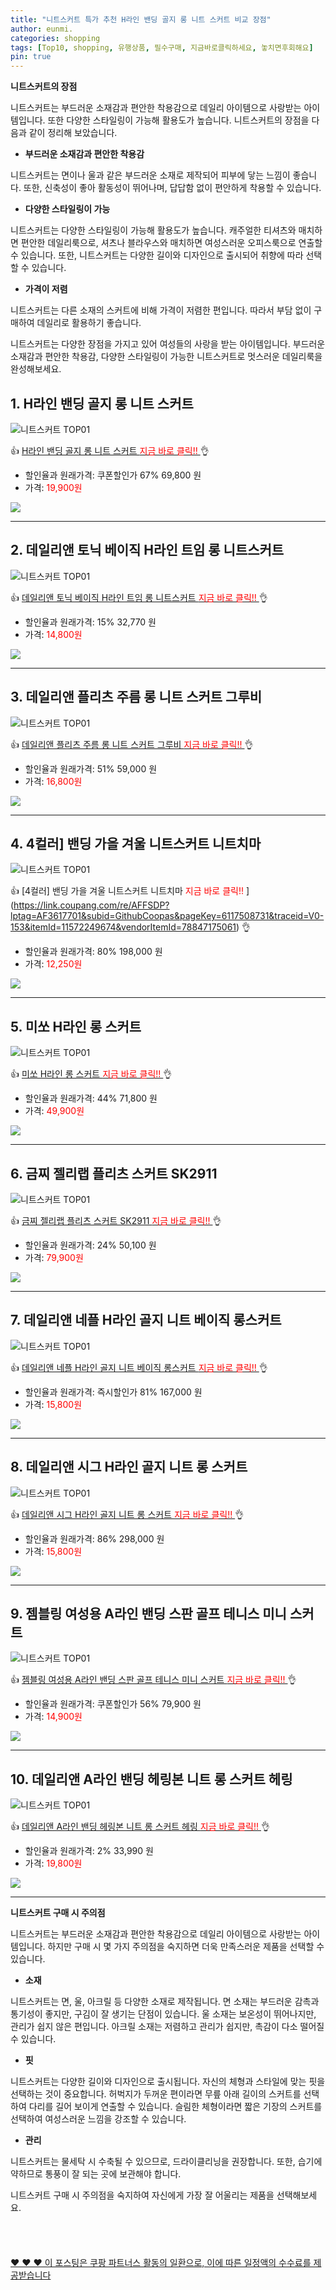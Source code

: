 ```yaml
---
title: "니트스커트 특가 추천 H라인 밴딩 골지 롱 니트 스커트 비교 장점"
author: eunmi.
categories: shopping
tags: [Top10, shopping, 유행상품, 필수구매, 지금바로클릭하세요, 놓치면후회해요]
pin: true
---
```

**니트스커트의 장점**

니트스커트는 부드러운 소재감과 편안한 착용감으로 데일리 아이템으로 사랑받는 아이템입니다. 또한 다양한 스타일링이 가능해 활용도가 높습니다. 니트스커트의 장점을 다음과 같이 정리해 보았습니다.

* **부드러운 소재감과 편안한 착용감**

니트스커트는 면이나 울과 같은 부드러운 소재로 제작되어 피부에 닿는 느낌이 좋습니다. 또한, 신축성이 좋아 활동성이 뛰어나며, 답답함 없이 편안하게 착용할 수 있습니다.

* **다양한 스타일링이 가능**

니트스커트는 다양한 스타일링이 가능해 활용도가 높습니다. 캐주얼한 티셔츠와 매치하면 편안한 데일리룩으로, 셔츠나 블라우스와 매치하면 여성스러운 오피스룩으로 연출할 수 있습니다. 또한, 니트스커트는 다양한 길이와 디자인으로 출시되어 취향에 따라 선택할 수 있습니다.

* **가격이 저렴**

니트스커트는 다른 소재의 스커트에 비해 가격이 저렴한 편입니다. 따라서 부담 없이 구매하여 데일리로 활용하기 좋습니다.

니트스커트는 다양한 장점을 가지고 있어 여성들의 사랑을 받는 아이템입니다. 부드러운 소재감과 편안한 착용감, 다양한 스타일링이 가능한 니트스커트로 멋스러운 데일리룩을 완성해보세요.

   

## 1. H라인 밴딩 골지 롱 니트 스커트

![니트스커트 TOP01](https://thumbnail7.coupangcdn.com/thumbnails/remote/230x230ex/image/vendor_inventory/d76a/d14ddab6fbdbc766be45ab3aa23564d0e28e4369c3b10abafcd92bb2a4c8.jpg)


👍 [H라인 밴딩 골지 롱 니트 스커트 <font color=red> 지금 바로 클릭!! </font> ](https://link.coupang.com/re/AFFSDP?lptag=AF3617701&subid=GithubCoopas&pageKey=7662992599&traceid=V0-153&itemId=20420307361&vendorItemId=87500438168) 👌 


- 할인율과 원래가격: 쿠폰할인가 67%  69,800   원
- 가격: <span style='color:red'>19,900원</span>

[![](/discount_price.png)](https://link.coupang.com/re/AFFSDP?lptag=AF3617701&subid=GithubCoopas&pageKey=7662992599&traceid=V0-153&itemId=20420307361&vendorItemId=87500438168)

---


   

## 2. 데일리앤 토닉 베이직 H라인 트임 롱 니트스커트

![니트스커트 TOP01](https://thumbnail6.coupangcdn.com/thumbnails/remote/230x230ex/image/vendor_inventory/6673/2834d4dafe94b0a9130833e71ff8107afd2699ae47cabaad5f99b1b17969.jpg)


👍 [데일리앤 토닉 베이직 H라인 트임 롱 니트스커트 <font color=red> 지금 바로 클릭!! </font> ](https://link.coupang.com/re/AFFSDP?lptag=AF3617701&subid=GithubCoopas&pageKey=6109074930&traceid=V0-153&itemId=11501921608&vendorItemId=78777128606) 👌 


- 할인율과 원래가격: 15%  32,770   원
- 가격: <span style='color:red'>14,800원</span>

[![](/discount_price.png)](https://link.coupang.com/re/AFFSDP?lptag=AF3617701&subid=GithubCoopas&pageKey=6109074930&traceid=V0-153&itemId=11501921608&vendorItemId=78777128606)

---


   

## 3. 데일리앤 플리츠 주름 롱 니트 스커트 그루비

![니트스커트 TOP01](https://thumbnail7.coupangcdn.com/thumbnails/remote/230x230ex/image/vendor_inventory/e3f0/bae3a692fece64d228def75b4367124d962480bb466e041ad64e1bbeea35.jpg)


👍 [데일리앤 플리츠 주름 롱 니트 스커트 그루비 <font color=red> 지금 바로 클릭!! </font> ](https://link.coupang.com/re/AFFSDP?lptag=AF3617701&subid=GithubCoopas&pageKey=6232734758&traceid=V0-153&itemId=12535072775&vendorItemId=79803498566) 👌 


- 할인율과 원래가격: 51%  59,000   원
- 가격: <span style='color:red'>16,800원</span>

[![](/discount_price.png)](https://link.coupang.com/re/AFFSDP?lptag=AF3617701&subid=GithubCoopas&pageKey=6232734758&traceid=V0-153&itemId=12535072775&vendorItemId=79803498566)

---


   

## 4. 4컬러] 밴딩 가을 겨울 니트스커트 니트치마

![니트스커트 TOP01](https://thumbnail6.coupangcdn.com/thumbnails/remote/230x230ex/image/vendor_inventory/e549/281524ae8cf0476c12ad2867afac64fe9cd4b88dd7dfad1babcba24b2361.jpg)


👍 [4컬러] 밴딩 가을 겨울 니트스커트 니트치마 <font color=red> 지금 바로 클릭!! </font> ](https://link.coupang.com/re/AFFSDP?lptag=AF3617701&subid=GithubCoopas&pageKey=6117508731&traceid=V0-153&itemId=11572249674&vendorItemId=78847175061) 👌 


- 할인율과 원래가격: 80%  198,000   원
- 가격: <span style='color:red'>12,250원</span>

[![](/discount_price.png)](https://link.coupang.com/re/AFFSDP?lptag=AF3617701&subid=GithubCoopas&pageKey=6117508731&traceid=V0-153&itemId=11572249674&vendorItemId=78847175061)

---


   

## 5. 미쏘 H라인 롱 스커트

![니트스커트 TOP01](https://thumbnail8.coupangcdn.com/thumbnails/remote/230x230ex/image/rs_quotation_api/huo9jmfd/b8fb619dd4c44a73b8001d8878b60f86.jpg)


👍 [미쏘 H라인 롱 스커트 <font color=red> 지금 바로 클릭!! </font> ](https://link.coupang.com/re/AFFSDP?lptag=AF3617701&subid=GithubCoopas&pageKey=7515376016&traceid=V0-153&itemId=19700698384&vendorItemId=86805430785) 👌 


- 할인율과 원래가격: 44%  71,800   원
- 가격: <span style='color:red'>49,900원</span>

[![](/discount_price.png)](https://link.coupang.com/re/AFFSDP?lptag=AF3617701&subid=GithubCoopas&pageKey=7515376016&traceid=V0-153&itemId=19700698384&vendorItemId=86805430785)

---


   

## 6. 금찌 젤리랩 플리츠 스커트 SK2911

![니트스커트 TOP01](https://thumbnail7.coupangcdn.com/thumbnails/remote/230x230ex/image/vendor_inventory/fd87/2c75a2bdfb566a8ac673c8840cc6a392a4c2045a24a85a9c3fe5060facb3.jpg)


👍 [금찌 젤리랩 플리츠 스커트 SK2911 <font color=red> 지금 바로 클릭!! </font> ](https://link.coupang.com/re/AFFSDP?lptag=AF3617701&subid=GithubCoopas&pageKey=7182905687&traceid=V0-153&itemId=18119485179&vendorItemId=85270690028) 👌 


- 할인율과 원래가격: 24%  50,100   원
- 가격: <span style='color:red'>79,900원</span>

[![](/discount_price.png)](https://link.coupang.com/re/AFFSDP?lptag=AF3617701&subid=GithubCoopas&pageKey=7182905687&traceid=V0-153&itemId=18119485179&vendorItemId=85270690028)

---


   

## 7. 데일리앤 네플 H라인 골지 니트 베이직 롱스커트

![니트스커트 TOP01](https://thumbnail6.coupangcdn.com/thumbnails/remote/230x230ex/image/vendor_inventory/798b/caa8024c4ba6dc4c3b823e18366cb006692e1b357c57f7d2f202a67d613a.jpg)


👍 [데일리앤 네플 H라인 골지 니트 베이직 롱스커트 <font color=red> 지금 바로 클릭!! </font> ](https://link.coupang.com/re/AFFSDP?lptag=AF3617701&subid=GithubCoopas&pageKey=4624967357&traceid=V0-153&itemId=5736961651&vendorItemId=73035658576) 👌 


- 할인율과 원래가격: 즉시할인가 81%  167,000   원
- 가격: <span style='color:red'>15,800원</span>

[![](/discount_price.png)](https://link.coupang.com/re/AFFSDP?lptag=AF3617701&subid=GithubCoopas&pageKey=4624967357&traceid=V0-153&itemId=5736961651&vendorItemId=73035658576)

---


   

## 8. 데일리앤 시그 H라인 골지 니트 롱 스커트

![니트스커트 TOP01](https://thumbnail10.coupangcdn.com/thumbnails/remote/230x230ex/image/vendor_inventory/8de0/7b0d5452587ebc2502be1893906982246234e59f52e8558e0f3655b6c8b2.jpg)


👍 [데일리앤 시그 H라인 골지 니트 롱 스커트 <font color=red> 지금 바로 클릭!! </font> ](https://link.coupang.com/re/AFFSDP?lptag=AF3617701&subid=GithubCoopas&pageKey=6889871152&traceid=V0-153&itemId=16538023552&vendorItemId=83724775434) 👌 


- 할인율과 원래가격: 86%  298,000   원
- 가격: <span style='color:red'>15,800원</span>

[![](/discount_price.png)](https://link.coupang.com/re/AFFSDP?lptag=AF3617701&subid=GithubCoopas&pageKey=6889871152&traceid=V0-153&itemId=16538023552&vendorItemId=83724775434)

---


   

## 9. 젬블링 여성용 A라인 밴딩 스판 골프 테니스 미니 스커트

![니트스커트 TOP01](https://thumbnail7.coupangcdn.com/thumbnails/remote/230x230ex/image/retail/images/2023/04/28/10/6/8551db6d-a746-4d9e-800f-c2ffad71842e.jpg)


👍 [젬블링 여성용 A라인 밴딩 스판 골프 테니스 미니 스커트 <font color=red> 지금 바로 클릭!! </font> ](https://link.coupang.com/re/AFFSDP?lptag=AF3617701&subid=GithubCoopas&pageKey=7299595641&traceid=V0-153&itemId=18676454856&vendorItemId=85810722661) 👌 


- 할인율과 원래가격: 쿠폰할인가 56%  79,900   원
- 가격: <span style='color:red'>14,900원</span>

[![](/discount_price.png)](https://link.coupang.com/re/AFFSDP?lptag=AF3617701&subid=GithubCoopas&pageKey=7299595641&traceid=V0-153&itemId=18676454856&vendorItemId=85810722661)

---


   

## 10. 데일리앤 A라인 밴딩 헤링본 니트 롱 스커트 헤링

![니트스커트 TOP01](https://thumbnail6.coupangcdn.com/thumbnails/remote/230x230ex/image/vendor_inventory/417e/38357dd486f8e6299ccc924d7036cfb9360feb55c70603bd9bb459a031ad.jpg)


👍 [데일리앤 A라인 밴딩 헤링본 니트 롱 스커트 헤링 <font color=red> 지금 바로 클릭!! </font> ](https://link.coupang.com/re/AFFSDP?lptag=AF3617701&subid=GithubCoopas&pageKey=6785055368&traceid=V0-153&itemId=15968907051&vendorItemId=83175052285) 👌 


- 할인율과 원래가격: 2%  33,990   원
- 가격: <span style='color:red'>19,800원</span>

[![](/discount_price.png)](https://link.coupang.com/re/AFFSDP?lptag=AF3617701&subid=GithubCoopas&pageKey=6785055368&traceid=V0-153&itemId=15968907051&vendorItemId=83175052285)

---
**니트스커트 구매 시 주의점**

니트스커트는 부드러운 소재감과 편안한 착용감으로 데일리 아이템으로 사랑받는 아이템입니다. 하지만 구매 시 몇 가지 주의점을 숙지하면 더욱 만족스러운 제품을 선택할 수 있습니다.

* **소재**

니트스커트는 면, 울, 아크릴 등 다양한 소재로 제작됩니다. 면 소재는 부드러운 감촉과 통기성이 좋지만, 구김이 잘 생기는 단점이 있습니다. 울 소재는 보온성이 뛰어나지만, 관리가 쉽지 않은 편입니다. 아크릴 소재는 저렴하고 관리가 쉽지만, 촉감이 다소 떨어질 수 있습니다.

* **핏**

니트스커트는 다양한 길이와 디자인으로 출시됩니다. 자신의 체형과 스타일에 맞는 핏을 선택하는 것이 중요합니다. 허벅지가 두꺼운 편이라면 무릎 아래 길이의 스커트를 선택하여 다리를 길어 보이게 연출할 수 있습니다. 슬림한 체형이라면 짧은 기장의 스커트를 선택하여 여성스러운 느낌을 강조할 수 있습니다.

* **관리**

니트스커트는 물세탁 시 수축될 수 있으므로, 드라이클리닝을 권장합니다. 또한, 습기에 약하므로 통풍이 잘 되는 곳에 보관해야 합니다.

니트스커트 구매 시 주의점을 숙지하여 자신에게 가장 잘 어울리는 제품을 선택해보세요.<br><br><br><br><br> [ ❤ ❤ ❤ 이 포스팅은 쿠팡 파트너스 활동의 일환으로, 이에 따른 일정액의 수수료를 제공받습니다](https://link.coupang.com/a/bcEFyh)